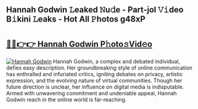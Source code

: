 ## Hannah Godwin 𝙻eaked 𝙽u𝚍e - Part-jol 𝚅𝚒deo B𝚒kini 𝙻eaks - Hot All 𝙿hotos g48xP

# <h2><a href="http://ld0ikf.urlbe.top/?page=Hannah+Godwin">🔗🔗👉👉 Hannah Godwin P𝚑oto𝚜Vid𝚎o</a></h2>

[![Hannah Godwin](https://i.imgur.com/eBuTRDB.gif)](http://ld0ikf.urlbe.top/?page=Hannah+Godwin)
Hannah Godwin, a complex and debated individual, defies easy description. Her groundbreaking style of online communication has enthralled and infuriated critics, igniting debates on privacy, artistic expression, and the evolving nature of virtual communities. Though her future direction is unclear, her influence on digital media is indisputable. Armed with unwavering commitment and undeniable appeal, Hannah Godwin reach in the online world is far-reaching.
